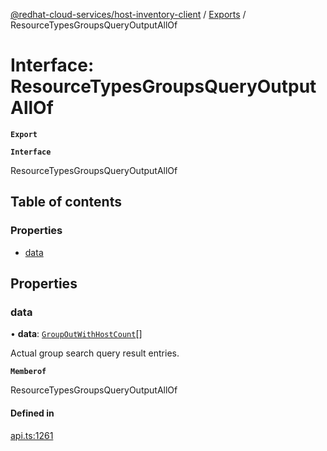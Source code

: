 [@redhat-cloud-services/host-inventory-client](../README.md) / [Exports](../modules.md) / ResourceTypesGroupsQueryOutputAllOf

# Interface: ResourceTypesGroupsQueryOutputAllOf

**`Export`**

**`Interface`**

ResourceTypesGroupsQueryOutputAllOf

## Table of contents

### Properties

- [data](ResourceTypesGroupsQueryOutputAllOf.md#data)

## Properties

### data

• **data**: [`GroupOutWithHostCount`](GroupOutWithHostCount.md)[]

Actual group search query result entries.

**`Memberof`**

ResourceTypesGroupsQueryOutputAllOf

#### Defined in

[api.ts:1261](https://github.com/RedHatInsights/javascript-clients/blob/master/packages/host-inventory/api.ts#L1261)
